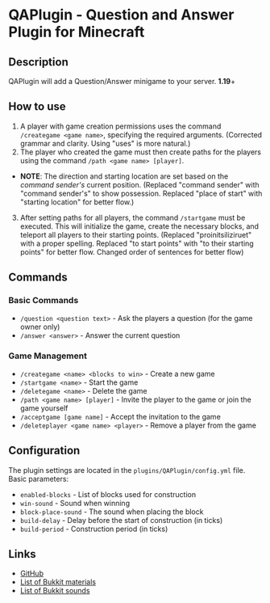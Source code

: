 # QAPlugin - Question and Answer Plugin for Minecraft

## Description
QAPlugin will add a Question/Answer minigame to your server.
**1.19**+

## How to use
1.  A player with game creation permissions uses the command `/creategame <game name>`, specifying the required arguments. (Corrected grammar and clarity.  Using "uses" is more natural.)
2.  The player who created the game must then create paths for the players using the command `/path <game name> [player]`.
 - **NOTE**: The direction and starting location are set based on the *command sender's* current position. (Replaced "command sender" with "command sender's" to show possession. Replaced "place of start" with "starting location" for better flow.)
3.  After setting paths for all players, the command `/startgame` must be executed. This will initialize the game, create the necessary blocks, and teleport all players to their starting points. (Replaced "proinitsiliziruet" with a proper spelling. Replaced "to start points" with "to their starting points" for better flow. Changed order of sentences for better flow)

## Commands

### Basic Commands
- `/question <question text>` - Ask the players a question (for the game owner only)
- `/answer <answer>` - Answer the current question

### Game Management
- `/creategame <name> <blocks to win>` - Create a new game
- `/startgame <name>` - Start the game
- `/deletegame <name>` - Delete the game
- `/path <game name> [player]` - Invite the player to the game or join the game yourself
- `/acceptgame [game name]` - Accept the invitation to the game
- `/deleteplayer <game name> <player>` - Remove a player from the game

## Configuration
The plugin settings are located in the `plugins/QAPlugin/config.yml` file. Basic parameters:

- `enabled-blocks` - List of blocks used for construction
- `win-sound` - Sound when winning
- `block-place-sound` - The sound when placing the block
- `build-delay` - Delay before the start of construction (in ticks)
- `build-period` - Construction period (in ticks)

## Links
- [GitHub](https://github.com/Kredwi/QAPlugin)
- [List of Bukkit materials](https://helpch.at/docs/1.19.4/org/bukkit/Material.html)
- [List of Bukkit sounds](https://helpch.at/docs/1.19.4/org/bukkit/Sound.html)
